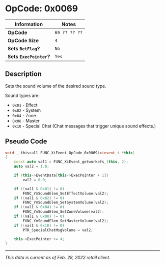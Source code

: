 # OpCode: 0x0069

| Information               | Notes |
|---                        |---    |
| **OpCode**                | `69 ?? ?? ??` |
| **OpCode Size**           | `4`   |
| **Sets `RetFlag`?**       | `No`  |
| **Sets `ExecPointer`?**   | `Yes` |

## Description

Sets the sound volume of the desired sound type.

Sound types are:

  * `0x01` - Effect
  * `0x02` - System
  * `0x04` - Zone
  * `0x08` - Master
  * `0x10` - Special Chat (Chat messages that trigger unique sound effects.)

## Pseudo Code

```cpp
void __thiscall FUNC_XiEvent_OpCode_0x0069(xievent_t *this)
{
    const auto val1 = FUNC_XiEvent_getworkofs_(this, 2);
    auto val2 = 1.0;

    if (this->EventData[this->ExecPointer + 1])
        val2 = 0.0;

    if ((val1 & 0x01) != 0)
        FUNC_YmSoundElem_SetEffectVolume(val2);
    if ((val1 & 0x02) != 0)
        FUNC_YmSoundElem_SetSystemVolume(val2);
    if ((val1 & 0x04) != 0)
        FUNC_YmSoundElem_SetZoneVolume(val2);
    if ((val1 & 0x08) != 0)
        FUNC_YmSoundElem_SetMasterVolume(val2);
    if ((val1 & 0x10) != 0)
        PTR_SpecialChatMsgVolume = val2;

    this->ExecPointer += 4;
}
```

---

_This data is current as of Feb. 28, 2022 retail client._